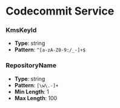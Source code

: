 # Codecommit Service

### KmsKeyId
- **Type**: string
- **Pattern**: `^[a-zA-Z0-9:/_-]+$`

### RepositoryName
- **Type**: string
- **Pattern**: `[\w\.-]+`
- **Min Length**: 1
- **Max Length**: 100

